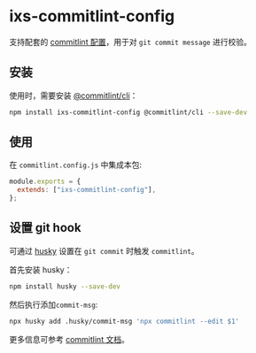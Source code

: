 # ixs-commitlint-config

支持配套的 [commitlint 配置](https://commitlint.js.org/#/concepts-shareable-config)，用于对 `git commit message` 进行校验。

## 安装

使用时，需要安装 [@commitlint/cli](https://www.npmjs.com/package/@commitlint/cli)：

```bash
npm install ixs-commitlint-config @commitlint/cli --save-dev
```

## 使用

在 `commitlint.config.js` 中集成本包:

```javascript
module.exports = {
  extends: ["ixs-commitlint-config"],
};
```

## 设置 git hook

可通过 [husky](https://www.npmjs.com/package/husky) 设置在 `git commit` 时触发 `commitlint`。

首先安装 husky：

```bash
npm install husky --save-dev
```

然后执行添加`commit-msg`:

```bash
npx husky add .husky/commit-msg 'npx commitlint --edit $1'
```

更多信息可参考 [commitlint 文档](https://commitlint.js.org/#/guides-local-setup?id=install-husky)。
